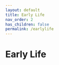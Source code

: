 ```yaml
---
layout: default
title: Early Life
nav_order: 2
has_children: false
permalink: /earlylife
---
```


# Early Life
